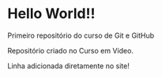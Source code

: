 # Hello World!!
 Primeiro repositório do curso de Git e GitHub

 Repositório criado no Curso em Vídeo.
 
 Linha adicionada diretamente no site!
